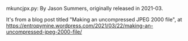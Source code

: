 mkuncjpx.py: By Jason Summers, originally released in 2021-03.

It's from a blog post titled "Making an uncompressed JPEG 2000 file", at
https://entropymine.wordpress.com/2021/03/22/making-an-uncompressed-jpeg-2000-file/
